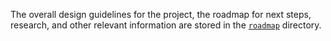The overall design guidelines for the project, the roadmap for next steps,
research, and other relevant information are stored in the
[`roadmap`](https://github.com/MathJSLab/.github/tree/main/roadmap) directory.
